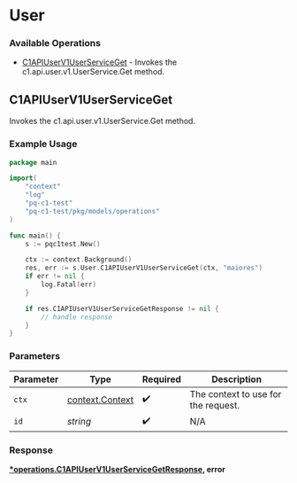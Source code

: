 # User

### Available Operations

* [C1APIUserV1UserServiceGet](#c1apiuserv1userserviceget) - Invokes the c1.api.user.v1.UserService.Get method.

## C1APIUserV1UserServiceGet

Invokes the c1.api.user.v1.UserService.Get method.

### Example Usage

```go
package main

import(
	"context"
	"log"
	"pq-c1-test"
	"pq-c1-test/pkg/models/operations"
)

func main() {
    s := pqc1test.New()

    ctx := context.Background()
    res, err := s.User.C1APIUserV1UserServiceGet(ctx, "maiores")
    if err != nil {
        log.Fatal(err)
    }

    if res.C1APIUserV1UserServiceGetResponse != nil {
        // handle response
    }
}
```

### Parameters

| Parameter                                             | Type                                                  | Required                                              | Description                                           |
| ----------------------------------------------------- | ----------------------------------------------------- | ----------------------------------------------------- | ----------------------------------------------------- |
| `ctx`                                                 | [context.Context](https://pkg.go.dev/context#Context) | :heavy_check_mark:                                    | The context to use for the request.                   |
| `id`                                                  | *string*                                              | :heavy_check_mark:                                    | N/A                                                   |


### Response

**[*operations.C1APIUserV1UserServiceGetResponse](../../models/operations/c1apiuserv1userservicegetresponse.md), error**

